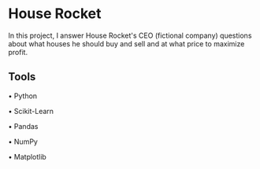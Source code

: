 # House Rocket

In this project, I answer House Rocket's CEO (fictional company) questions about what houses he should buy and sell and at what price to maximize profit.
## Tools

• Python

• Scikit-Learn

• Pandas

• NumPy

• Matplotlib

